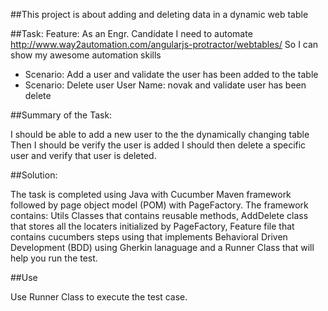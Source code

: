 ##This project is about adding and deleting data in a dynamic web table


##Task: 
  Feature:
  As an Engr. Candidate
  I need to automate http://www.way2automation.com/angularjs-protractor/webtables/ 
  So I can show my awesome automation skills
  
  - Scenario: Add a user and validate the user has been added to the table
  - Scenario: Delete user User Name: novak and validate user has been delete
 
 ##Summary of the Task:
 
 I should be able to add a new user to the the dynamically changing table 
 Then I should be verify the user is added 
 I should then delete a specific user and verify that user is deleted.
 
 ##Solution:
 
 The task is completed using Java with Cucumber Maven framework followed by page object model (POM) with PageFactory. The framework contains: Utils Classes that contains reusable methods, 
 AddDelete class that stores all the locaters initialized by PageFactory, Feature file that contains cucumbers steps using that implements Behavioral Driven Development (BDD) 
 using Gherkin lanaguage and a Runner Class that will help you run the test. 
 
 ##Use 
 
 Use Runner Class to execute the test case.
